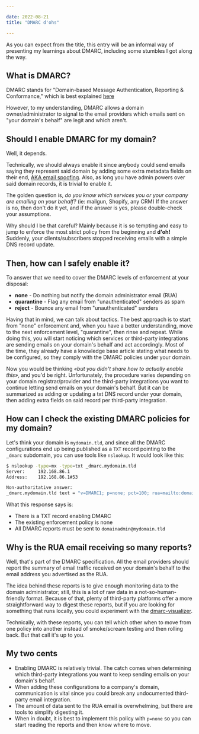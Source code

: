 ```yaml
---

date: 2022-08-21
title: "DMARC d'ohs"

---
```


<!--more-->

As you can expect from the title, this entry will be an informal way of
presenting my learnings about DMARC, including some stumbles I got along the
way.

## What is DMARC?

DMARC stands for "Domain-based Message Authentication, Reporting & Conformance,"
which is best explained [here](https://dmarc.org/)

However, to my understanding, DMARC allows a domain owner/administrator to
signal to the email providers which emails sent on "your domain's behalf" are
legit and which aren't.

## Should I enable DMARC for my domain?

Well, it depends.

Technically, we should always enable it since anybody could send emails saying
they represent said domain by adding some extra metadata fields on their end,
[AKA email spoofing](https://support.google.com/a/answer/2466580?hl=en#:~:text=DMARC%20is%20a%20standard%20email,an%20email%20message%20is%20forged).
Also, as long you have admin powers over said domain records, it is trivial to
enable it.

The golden question is, *do you know which services you or your company are
emailing on your behalf?* (ie: mailgun, Shopify, any CRM) If the answer is no,
then don't do it yet, and if the answer is yes, please double-check your
assumptions.

Why should I be that careful? Mainly because it is so tempting and easy to jump
to enforce the most strict policy from the beginning and **d'oh!** Suddenly, your
clients/subscribers stopped receiving emails with a simple DNS record update.

## Then, how can I safely enable it?

To answer that we need to cover the DMARC levels of enforcement at your disposal:

- **none** - Do nothing but notify the domain administrator email (RUA)
- **quarantine** - Flag any email from "unauthenticated" senders as spam
- **reject** - Bounce any email from "unauthenticated" senders

Having that in mind, we can talk about tactics. The best approach is to start
from "none" enforcement and, when you have a better understanding, move to the
next enforcement level, "quarantine", then rinse and repeat. While doing this,
you will start noticing which services or third-party integrations are sending
emails on your domain's behalf and act accordingly. Most of the time, they
already have a knowledge base article stating what needs to be configured, so
they comply with the DMARC policies under your domain.

Now you would be thinking *«but you didn't share how to actually enable this»*,
and you'd be right. Unfortunately, the procedure varies depending on your domain
registrar/provider and the third-party integrations you want to continue letting
send emails on your domain's behalf. But it can be summarized as adding or
updating a txt DNS record under your domain, then adding extra fields on said
record per third-party integration.

## How can I check the existing DMARC policies for my domain?

Let's think your domain is `mydomain.tld`, and since all the DMARC
configurations end up being published as a `TXT` record pointing to the `_dmarc`
subdomain, you can use tools like `nslookup`. It would look like this:

```sh
$ nslookup -type=mx -type=txt _dmarc.mydomain.tld
Server:		192.168.86.1
Address:	192.168.86.1#53

Non-authoritative answer:
_dmarc.mydomain.tld	text = "v=DMARC1; p=none; pct=100; rua=mailto:domainadmin@mydomain.tld
```

What this response says is:

- There is a TXT record enabling DMARC
- The existing enforcement policy is none
- All DMARC reports must be sent to `domainadmin@mydomain.tld`

## Why is the RUA email receiving so many reports?

Well, that's part of the DMARC specification. All the email providers should
report the summary of email traffic received on your domain's behalf to the
email address you advertised as the RUA.

The idea behind these reports is to give enough monitoring data to the domain
administrator; still, this is a lot of raw data in a not-so-human-friendly
format. Because of that, plenty of third-party platforms offer a more
straightforward way to digest these reports, but if you are looking for
something that runs locally, you could experiment with the
[dmarc-visualizer](https://github.com/debricked/dmarc-visualizer).

Technically, with these reports, you can tell which other when to move from one
policy into another instead of smoke/scream testing and then rolling back. But
that call it's up to you.

## My two cents

- Enabling DMARC is relatively trivial. The catch comes when determining which
  third-party integrations you want to keep sending emails on your domain's
  behalf.
- When adding these configurations to a company's domain, communication is vital
  since you could break any undocumented third-party email integration.
- The amount of data sent to the RUA email is overwhelming, but there are tools
  to simplify digesting it.
- When in doubt, it is best to implement this policy with `p=none` so you can
  start reading the reports and then know where to move.
